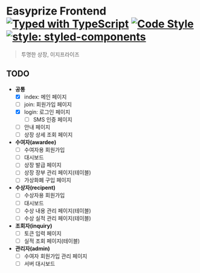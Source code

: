 # Easyprize Frontend [![Typed with TypeScript](https://badgen.net/badge/icon/Typed?icon=typescript&label&labelColor=555555&color=blue)](https://github.com/microsoft/TypeScript) [![Code Style](https://badgen.net/badge/style/Airbnb/ff5a5f?icon=airbnb)](https://github.com/airbnb/javascript) [![style: styled-components](https://img.shields.io/badge/style-%F0%9F%92%85%20styled--components-orange.svg?colorB=daa357&colorA=db748e)](https://github.com/styled-components/styled-components)
> 투명한 상장, 이지프라이즈

## TODO

- **공통**
  - [x] index: 메인 페이지
  - [ ] join: 회원가입 페이지
  - [x] login: 로그인 페이지
    - [ ] SMS 인증 페이지
  - [ ] 안내 페이지
  - [ ] 상장 상세 조회 페이지

- **수여자(awardee)**
  - [ ] 수여자용 회원가입
  - [ ] 대시보드
  - [ ] 상장 발급 페이지
  - [ ] 상장 장부 관리 페이지(테이블)
  - [ ] 가상화폐 구입 페이지

- **수상자(recipent)**
  - [ ] 수상자용 회원가입
  - [ ] 대시보드
  - [ ] 수상 내용 관리 페이지(테이블)
  - [ ] 수상 실적 관리 페이지(테이블)

- **조회자(inquiry)**
  - [ ] 토큰 입력 페이지
  - [ ] 실적 조회 페이지(테이블)

- **관리자(admin)**
  - [ ] 수여자 회원가입 관리 페이지
  - [ ] 서버 대시보드
